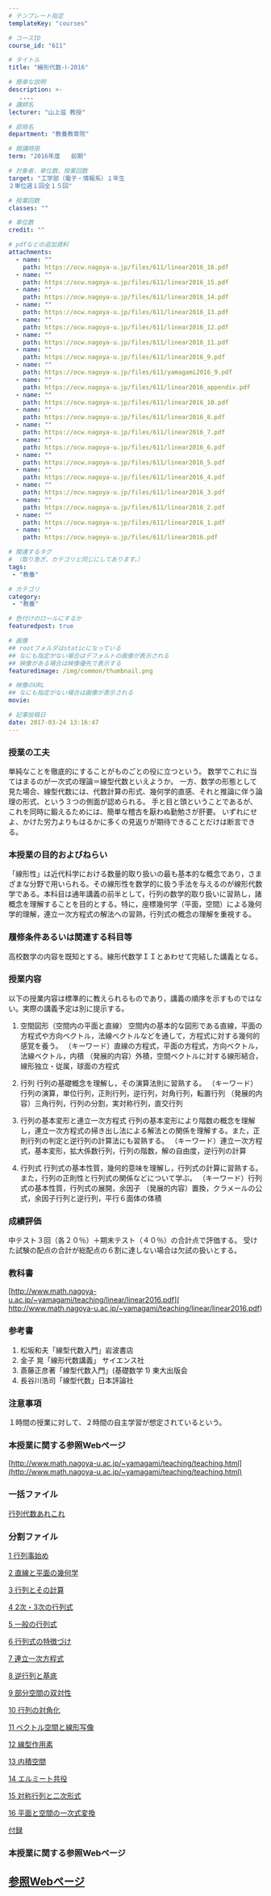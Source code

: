 ```yaml
---
# テンプレート指定
templateKey: "courses"

# コースID
course_id: "611"

# タイトル
title: "線形代数-Ⅰ-2016"

# 簡単な説明
description: >-
   ....
# 講師名
lecturer: "山上滋 教授"

# 部局名
department: "教養教育院"

# 開講時限
term: "2016年度	前期"

# 対象者、単位数、授業回数
target: "工学部（電子・情報系）１年生
２単位週１回全１５回"

# 授業回数
classes: ""

# 単位数
credit: ""

# pdfなどの追加資料
attachments:
  - name: "" 
    path: https://ocw.nagoya-u.jp/files/611/linear2016_16.pdf
  - name: "" 
    path: https://ocw.nagoya-u.jp/files/611/linear2016_15.pdf
  - name: "" 
    path: https://ocw.nagoya-u.jp/files/611/linear2016_14.pdf
  - name: "" 
    path: https://ocw.nagoya-u.jp/files/611/linear2016_13.pdf
  - name: "" 
    path: https://ocw.nagoya-u.jp/files/611/linear2016_12.pdf
  - name: "" 
    path: https://ocw.nagoya-u.jp/files/611/linear2016_11.pdf
  - name: "" 
    path: https://ocw.nagoya-u.jp/files/611/linear2016_9.pdf
  - name: "" 
    path: https://ocw.nagoya-u.jp/files/611/yamagami2016_9.pdf
  - name: "" 
    path: https://ocw.nagoya-u.jp/files/611/linear2016_appendix.pdf
  - name: "" 
    path: https://ocw.nagoya-u.jp/files/611/linear2016_10.pdf
  - name: "" 
    path: https://ocw.nagoya-u.jp/files/611/linear2016_8.pdf
  - name: "" 
    path: https://ocw.nagoya-u.jp/files/611/linear2016_7.pdf
  - name: "" 
    path: https://ocw.nagoya-u.jp/files/611/linear2016_6.pdf
  - name: "" 
    path: https://ocw.nagoya-u.jp/files/611/linear2016_5.pdf
  - name: "" 
    path: https://ocw.nagoya-u.jp/files/611/linear2016_4.pdf
  - name: "" 
    path: https://ocw.nagoya-u.jp/files/611/linear2016_3.pdf
  - name: "" 
    path: https://ocw.nagoya-u.jp/files/611/linear2016_2.pdf
  - name: "" 
    path: https://ocw.nagoya-u.jp/files/611/linear2016_1.pdf
  - name: "" 
    path: https://ocw.nagoya-u.jp/files/611/linear2016.pdf

# 関連するタグ
# （取り急ぎ、カテゴリと同じにしてあります。）
tags:
 - "教養"

# カテゴリ
category:
 - "教養"

# 色付けのロールにするか
featuredpost: true

# 画像
## rootフォルダはstaticになっている
## なにも指定がない場合はデフォルトの画像が表示される
## 映像がある場合は映像優先で表示する
featuredimage: /img/common/thumbnail.png

# 映像のURL
## なにも指定がない場合は画像が表示される
movie: 

# 記事投稿日
date: 2017-03-24 13:16:47
---
```





### 授業の工夫
単純なことを徹底的にすることがものごとの役に立つという。
数学でこれに当てはまるのが一次式の理論＝線型代数といえようか。
一方、数学の形態として見た場合、線型代数には、代数計算の形式、幾何学的直感、それと推論に伴う論理の形式、という３つの側面が認められる。
手と目と頭ということであるが、これを同時に鍛えるためには、簡単な稽古を厭わぬ勤勉さが肝要。
いずれにせよ、かけた労力よりもはるかに多くの見返りが期待できることだけは断言できる。





### 本授業の目的およびねらい
「線形性」は近代科学における数量的取り扱いの最も基本的な概念であり，さまざまな分野で用いられる。その線形性を数学的に扱う手法を与えるのが線形代数学である。本科目は通年講義の前半として，行列の数学的取り扱いに習熟し，諸概念を理解することを目的とする。特に，座標幾何学（平面，空間）による幾何学的理解，連立一次方程式の解法への習熟，行列式の概念の理解を重視する。

### 履修条件あるいは関連する科目等
高校数学の内容を既知とする。線形代数学ＩＩとあわせて完結した講義となる。

### 授業内容
以下の授業内容は標準的に教えられるものであり，講義の順序を示すものではない。実際の講義予定は別に提示する。

1. 空間図形（空間内の平面と直線）
空間内の基本的な図形である直線，平面の方程式や方向ベクトル，法線ベクトルなどを通して，方程式に対する幾何的感覚を養う。
（キーワード）直線の方程式，平面の方程式，方向ベクトル，法線ベクトル，内積
（発展的内容）外積，空間ベクトルに対する線形結合，線形独立・従属，球面の方程式

2. 行列
行列の基礎概念を理解し，その演算法則に習熟する。
（キーワード）行列の演算，単位行列，正則行列，逆行列，対角行列，転置行列
（発展的内容）三角行列，行列の分割，実対称行列，直交行列

3. 行列の基本変形と連立一次方程式
行列の基本変形により階数の概念を理解し，連立一次方程式の掃き出し法による解法との関係を理解する。また，正則行列の判定と逆行列の計算法にも習熟する。
（キーワード）連立一次方程式，基本変形，拡大係数行列，行列の階数，解の自由度，逆行列の計算

4. 行列式
行列式の基本性質，幾何的意味を理解し，行列式の計算に習熟する。また，行列の正則性と行列式の関係などについて学ぶ。
（キーワード）行列式の基本性質，行列式の展開，余因子
（発展的内容）置換，クラメールの公式，余因子行列と逆行列，平行６面体の体積

### 成績評価
中テスト３回（各２０％）＋期末テスト（４０％）の合計点で評価する。
受けた試験の配点の合計が総配点の６割に達しない場合は欠試の扱いとする。

### 教科書
[http://www.math.nagoya-u.ac.jp/~yamagami/teaching/linear/linear2016.pdf](
http://www.math.nagoya-u.ac.jp/~yamagami/teaching/linear/linear2016.pdf)

### 参考書
1. 松坂和夫「線型代数入門」岩波書店
2. 金子 晃「線形代数講義」 サイエンス社
3. 斎藤正彦著「線型代数入門」(基礎数学 1) 東大出版会
4. 長谷川浩司「線型代数」日本評論社

### 注意事項
１時間の授業に対して、２時間の自主学習が想定されているという。

### 本授業に関する参照Webぺージ
[http://www.math.nagoya-u.ac.jp/~yamagami/teaching/teaching.html](http://www.math.nagoya-u.ac.jp/~yamagami/teaching/teaching.html)







### 一括ファイル
[行列代数あれこれ](https://ocw.nagoya-u.jp/files/611/linear2016.pdf) 


### 分割ファイル
[1 行列事始め](https://ocw.nagoya-u.jp/files/611/linear2016_1.pdf) 


[2 直線と平面の幾何学](https://ocw.nagoya-u.jp/files/611/linear2016_2.pdf) 


[3 行列とその計算](https://ocw.nagoya-u.jp/files/611/linear2016_3.pdf) 


[4 2次・3次の行列式](https://ocw.nagoya-u.jp/files/611/linear2016_4.pdf) 


[5 一般の行列式](https://ocw.nagoya-u.jp/files/611/linear2016_5.pdf) 


[6 行列式の特徴づけ](https://ocw.nagoya-u.jp/files/611/linear2016_6.pdf) 


[7 連立一次方程式](https://ocw.nagoya-u.jp/files/611/linear2016_7.pdf) 


[8 逆行列と基底](https://ocw.nagoya-u.jp/files/611/linear2016_8.pdf) 


[9 部分空間の双対性](https://ocw.nagoya-u.jp/files/611/linear2016_9.pdf) 


[10 行列の対角化](https://ocw.nagoya-u.jp/files/611/linear2016_10.pdf) 


[11 ベクトル空間と線形写像](https://ocw.nagoya-u.jp/files/611/linear2016_11.pdf) 


[12 線型作用素](https://ocw.nagoya-u.jp/files/611/linear2016_12.pdf) 


[13 内積空間](https://ocw.nagoya-u.jp/files/611/linear2016_13.pdf) 


[14 エルミート共役](https://ocw.nagoya-u.jp/files/611/linear2016_14.pdf) 


[15 対称行列と二次形式](https://ocw.nagoya-u.jp/files/611/linear2016_15.pdf) 


[16 平面と空間の一次式変換](https://ocw.nagoya-u.jp/files/611/linear2016_16.pdf) 


[付録](https://ocw.nagoya-u.jp/files/611/linear2016_appendix.pdf) 












### 本授業に関する参照Webページ

<a href="http://www.math.nagoya-u.ac.jp/~yamagami/teaching/teaching.html">参照Webページ </a>
-----